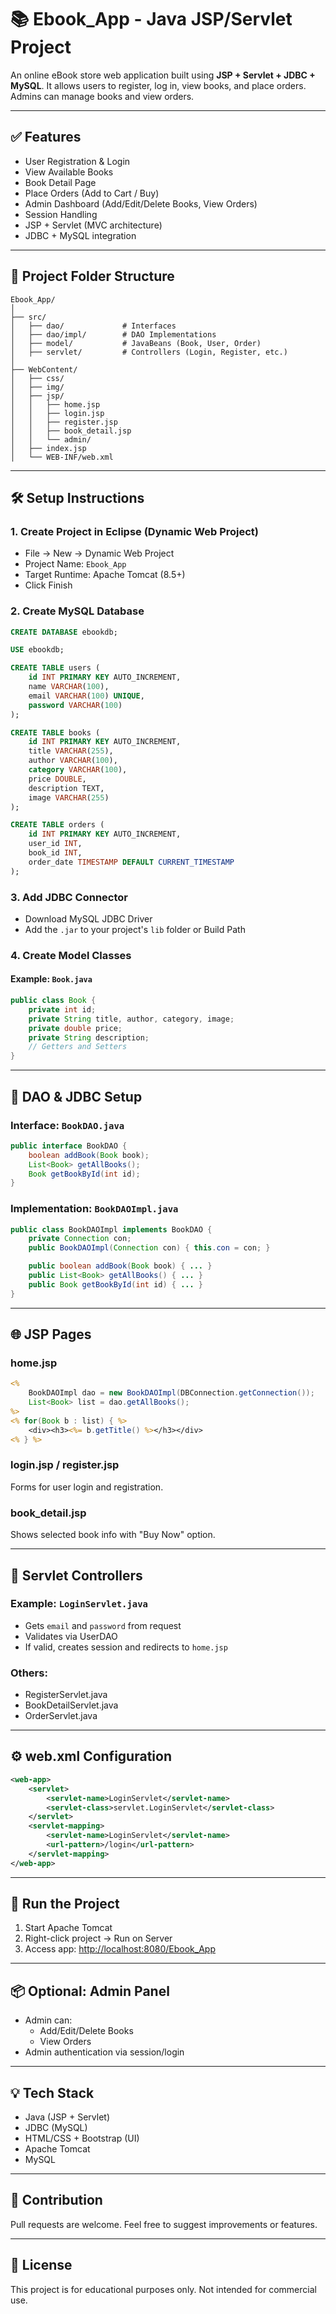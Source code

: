 # 📚 Ebook_App - Java JSP/Servlet Project

An online eBook store web application built using **JSP + Servlet + JDBC + MySQL**. It allows users to register, log in, view books, and place orders. Admins can manage books and view orders.

---

## ✅ Features

- User Registration & Login
- View Available Books
- Book Detail Page
- Place Orders (Add to Cart / Buy)
- Admin Dashboard (Add/Edit/Delete Books, View Orders)
- Session Handling
- JSP + Servlet (MVC architecture)
- JDBC + MySQL integration

---

## 📁 Project Folder Structure

```
Ebook_App/
│
├── src/
│   ├── dao/             # Interfaces
│   ├── dao/impl/        # DAO Implementations
│   ├── model/           # JavaBeans (Book, User, Order)
│   ├── servlet/         # Controllers (Login, Register, etc.)
│
├── WebContent/
│   ├── css/
│   ├── img/
│   ├── jsp/
│   │   ├── home.jsp
│   │   ├── login.jsp
│   │   ├── register.jsp
│   │   ├── book_detail.jsp
│   │   └── admin/
│   ├── index.jsp
│   └── WEB-INF/web.xml
```

---

## 🛠 Setup Instructions

### 1. Create Project in Eclipse (Dynamic Web Project)
- File → New → Dynamic Web Project
- Project Name: `Ebook_App`
- Target Runtime: Apache Tomcat (8.5+)
- Click Finish

### 2. Create MySQL Database

```sql
CREATE DATABASE ebookdb;

USE ebookdb;

CREATE TABLE users (
    id INT PRIMARY KEY AUTO_INCREMENT,
    name VARCHAR(100),
    email VARCHAR(100) UNIQUE,
    password VARCHAR(100)
);

CREATE TABLE books (
    id INT PRIMARY KEY AUTO_INCREMENT,
    title VARCHAR(255),
    author VARCHAR(100),
    category VARCHAR(100),
    price DOUBLE,
    description TEXT,
    image VARCHAR(255)
);

CREATE TABLE orders (
    id INT PRIMARY KEY AUTO_INCREMENT,
    user_id INT,
    book_id INT,
    order_date TIMESTAMP DEFAULT CURRENT_TIMESTAMP
);
```

### 3. Add JDBC Connector
- Download MySQL JDBC Driver
- Add the `.jar` to your project's `lib` folder or Build Path

### 4. Create Model Classes

#### Example: `Book.java`
```java
public class Book {
    private int id;
    private String title, author, category, image;
    private double price;
    private String description;
    // Getters and Setters
}
```

---

## 💾 DAO & JDBC Setup

### Interface: `BookDAO.java`
```java
public interface BookDAO {
    boolean addBook(Book book);
    List<Book> getAllBooks();
    Book getBookById(int id);
}
```

### Implementation: `BookDAOImpl.java`
```java
public class BookDAOImpl implements BookDAO {
    private Connection con;
    public BookDAOImpl(Connection con) { this.con = con; }

    public boolean addBook(Book book) { ... }
    public List<Book> getAllBooks() { ... }
    public Book getBookById(int id) { ... }
}
```

---

## 🌐 JSP Pages

### home.jsp
```jsp
<%
    BookDAOImpl dao = new BookDAOImpl(DBConnection.getConnection());
    List<Book> list = dao.getAllBooks();
%>
<% for(Book b : list) { %>
    <div><h3><%= b.getTitle() %></h3></div>
<% } %>
```

### login.jsp / register.jsp
Forms for user login and registration.

### book_detail.jsp
Shows selected book info with "Buy Now" option.

---

## 🔐 Servlet Controllers

### Example: `LoginServlet.java`
- Gets `email` and `password` from request
- Validates via UserDAO
- If valid, creates session and redirects to `home.jsp`

### Others:
- RegisterServlet.java
- BookDetailServlet.java
- OrderServlet.java

---

## ⚙️ web.xml Configuration

```xml
<web-app>
    <servlet>
        <servlet-name>LoginServlet</servlet-name>
        <servlet-class>servlet.LoginServlet</servlet-class>
    </servlet>
    <servlet-mapping>
        <servlet-name>LoginServlet</servlet-name>
        <url-pattern>/login</url-pattern>
    </servlet-mapping>
</web-app>
```

---

## 🧪 Run the Project

1. Start Apache Tomcat
2. Right-click project → Run on Server
3. Access app: [http://localhost:8080/Ebook_App](http://localhost:8080/Ebook_App)

---

## 📦 Optional: Admin Panel

- Admin can:
  - Add/Edit/Delete Books
  - View Orders
- Admin authentication via session/login

---

## 💡 Tech Stack

- Java (JSP + Servlet)
- JDBC (MySQL)
- HTML/CSS + Bootstrap (UI)
- Apache Tomcat
- MySQL

---

## 🤝 Contribution

Pull requests are welcome. Feel free to suggest improvements or features.

---

## 📄 License

This project is for educational purposes only. Not intended for commercial use.


